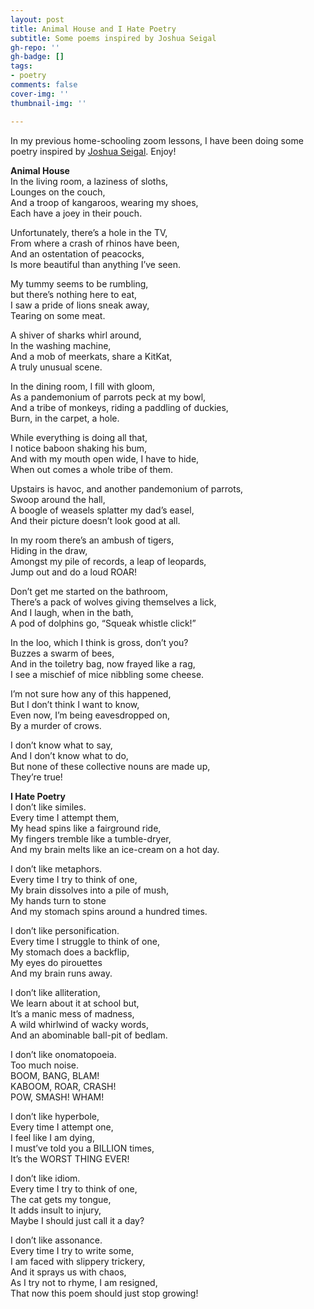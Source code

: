 ```yaml
---
layout: post
title: Animal House and I Hate Poetry
subtitle: Some poems inspired by Joshua Seigal
gh-repo: ''
gh-badge: []
tags:
- poetry
comments: false
cover-img: ''
thumbnail-img: ''

---
```

In my previous home-schooling zoom lessons, I have been doing some poetry inspired by [Joshua Seigal](https://www.joshuaseigal.co.uk/). Enjoy!

**Animal House**  
In the living room, a laziness of sloths,  
Lounges on the couch,  
And a troop of kangaroos, wearing my shoes,  
Each have a joey in their pouch.

Unfortunately, there’s a hole in the TV,  
From where a crash of rhinos have been,  
And an ostentation of peacocks,  
Is more beautiful than anything I’ve seen.

My tummy seems to be rumbling,  
but there’s nothing here to eat,  
I saw a pride of lions sneak away,  
Tearing on some meat.

A shiver of sharks whirl around,  
In the washing machine,  
And a mob of meerkats, share a KitKat,  
A truly unusual scene.

In the dining room, I fill with gloom,  
As a pandemonium of parrots peck at my bowl,  
And a tribe of monkeys, riding a paddling of duckies,  
Burn, in the carpet, a hole.

While everything is doing all that,  
I notice baboon shaking his bum,  
And with my mouth open wide, I have to hide,  
When out comes a whole tribe of them.

Upstairs is havoc, and another pandemonium of parrots,  
Swoop around the hall,  
A boogle of weasels splatter my dad’s easel,  
And their picture doesn’t look good at all.

In my room there’s an ambush of tigers,  
Hiding in the draw,  
Amongst my pile of records, a leap of leopards,  
Jump out and do a loud ROAR!

Don’t get me started on the bathroom,  
There’s a pack of wolves giving themselves a lick,  
And I laugh, when in the bath,  
A pod of dolphins go, “Squeak whistle click!”

In the loo, which I think is gross, don’t you?  
Buzzes a swarm of bees,  
And in the toiletry bag, now frayed like a rag,  
I see a mischief of mice nibbling some cheese.

I’m not sure how any of this happened,  
But I don’t think I want to know,  
Even now, I’m being eavesdropped on,  
By a murder of crows.

I don’t know what to say,  
And I don’t know what to do,  
But none of these collective nouns are made up,  
They’re true!

**I Hate Poetry**  
I don’t like similes.  
Every time I attempt them,  
My head spins like a fairground ride,  
My fingers tremble like a tumble-dryer,  
And my brain melts like an ice-cream on a hot day.

I don’t like metaphors.  
Every time I try to think of one,  
My brain dissolves into a pile of mush,  
My hands turn to stone  
And my stomach spins around a hundred times.

I don’t like personification.  
Every time I struggle to think of one,  
My stomach does a backflip,  
My eyes do pirouettes  
And my brain runs away.

I don’t like alliteration,  
We learn about it at school but,  
It’s a manic mess of madness,  
A wild whirlwind of wacky words,  
And an abominable ball-pit of bedlam.

I don’t like onomatopoeia.  
Too much noise.  
BOOM, BANG, BLAM!  
KABOOM, ROAR, CRASH!  
POW, SMASH! WHAM!

I don’t like hyperbole,  
Every time I attempt one,  
I feel like I am dying,  
I must’ve told you a BILLION times,  
It’s the WORST THING EVER!

I don’t like idiom.  
Every time I try to think of one,  
The cat gets my tongue,  
It adds insult to injury,  
Maybe I should just call it a day?

I don’t like assonance.  
Every time I try to write some,  
I am faced with slippery trickery,  
And it sprays us with chaos,  
As I try not to rhyme, I am resigned,  
That now this poem should just stop growing!
